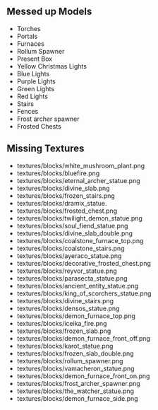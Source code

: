 ## Messed up Models
* Torches
* Portals
* Furnaces
* Rollum Spawner
* Present Box
* Yellow Christmas Lights
* Blue Lights
* Purple Lights
* Green Lights
* Red Lights
* Stairs
* Fences
* Frost archer spawner
* Frosted Chests

## Missing Textures
* textures/blocks/white_mushroom_plant.png
* textures/blocks/bluefire.png
* textures/blocks/eternal_archer_statue.png
* textures/blocks/divine_slab.png
* textures/blocks/frozen_stairs.png
* textures/blocks/dramix_statue.
* textures/blocks/frosted_chest.png
* textures/blocks/twilight_demon_statue.png
* textures/blocks/soul_fiend_statue.png
* textures/blocks/divine_slab_double.png
* textures/blocks/coalstone_furnace_top.png
* textures/blocks/coalstone_stairs.png
* textures/blocks/ayeraco_statue.png
* textures/blocks/decorative_frosted_chest.png
* textures/blocks/reyvor_statue.png
* textures/blocks/parasecta_statue.png
* textures/blocks/ancient_entity_statue.png
* textures/blocks/king_of_scorchers_statue.png
* textures/blocks/divine_stairs.png
* textures/blocks/densos_statue.png
* textures/blocks/demon_furnace_top.png
* textures/blocks/iceika_fire.png
* textures/blocks/frozen_slab.png
* textures/blocks/demon_furnace_front_off.png
* textures/blocks/karot_statue.png
* textures/blocks/frozen_slab_double.png
* textures/blocks/rollum_spawner.png
* textures/blocks/vamacheron_statue.png
* textures/blocks/demon_furnace_front_on.png
* textures/blocks/frost_archer_spawner.png
* textures/blocks/the_watcher_statue.png
* textures/blocks/demon_furnace_side.png